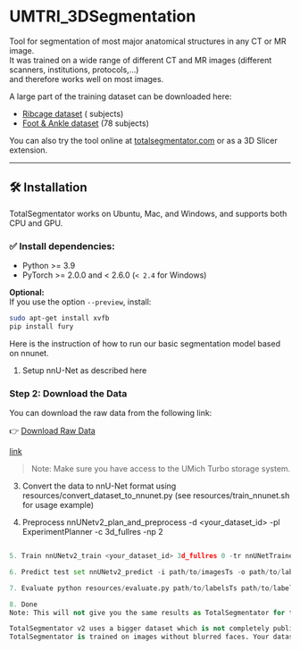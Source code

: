 # UMTRI_3DSegmentation

Tool for segmentation of most major anatomical structures in any CT or MR image.  
It was trained on a wide range of different CT and MR images (different scanners, institutions, protocols,...)  
and therefore works well on most images.

A large part of the training dataset can be downloaded here:  
- [Ribcage dataset](https://www.dropbox.com/home/Xingyang%20Cui/TotalSegmentator_FineTuning) ( subjects)  
- [Foot & Ankle dataset](https://armis2.arc-ts.umich.edu/pun/sys/dashboard/files/fs//nfs/turbo/coe-mreedsensitive/Processing/Foot_and_Ankle/SK/Raw_Data) (78 subjects)

You can also try the tool online at [totalsegmentator.com](https://www.totalsegmentator.com) or as a 3D Slicer extension.

---

## 🛠️ Installation

TotalSegmentator works on Ubuntu, Mac, and Windows, and supports both CPU and GPU.

### ✅ Install dependencies:

- Python >= 3.9  
- PyTorch >= 2.0.0 and < 2.6.0 (`< 2.4` for Windows)

**Optional:**  
If you use the option `--preview`, install:
```bash
sudo apt-get install xvfb
pip install fury
```



Here is the instruction of how to run our basic segmentation model based on nnunet.

1. Setup nnU-Net as described here

### Step 2: Download the Data

You can download the raw data from the following link:

👉 [Download Raw Data](https://armis2.arc-ts.umich.edu/pun/sys/dashboard/files/fs//nfs/turbo/coe-mreedsensitive/Processing/Foot_and_Ankle/SK/Raw_Data)

[link](https://chatgpt.com/c/687ed90b-31fc-800a-a714-d39a3cbbb58d)

> Note: Make sure you have access to the UMich Turbo storage system.


3. Convert the data to nnU-Net format using resources/convert_dataset_to_nnunet.py (see resources/train_nnunet.sh for usage example)

4. Preprocess nnUNetv2_plan_and_preprocess -d <your_dataset_id> -pl ExperimentPlanner -c 3d_fullres -np 2
```python

5. Train nnUNetv2_train <your_dataset_id> 3d_fullres 0 -tr nnUNetTrainerNoMirroring (takes several days)

6. Predict test set nnUNetv2_predict -i path/to/imagesTs -o path/to/labelsTs_predicted -d <your_dataset_id> -c 3d_fullres -tr nnUNetTrainerNoMirroring --disable_tta -f 0

7. Evaluate python resources/evaluate.py path/to/labelsTs path/to/labelsTs_predicted (requires pip install git+https://github.com/google-deepmind/surface-distance.git and pip install p_tqdm). The resulting numbers should be similar to the ones in resources/evaluate_results.txt (since training is not deterministic the mean dice score across all classes can vary by up to one dice point)

8. Done
Note: This will not give you the same results as TotalSegmentator for two reasons:

TotalSegmentator v2 uses a bigger dataset which is not completely public
TotalSegmentator is trained on images without blurred faces. Your dataset contains blurred faces.
